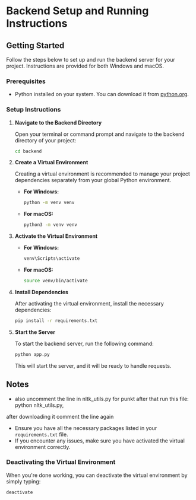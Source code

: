 
# Backend Setup and Running Instructions

## Getting Started

Follow the steps below to set up and run the backend server for your project. Instructions are provided for both Windows and macOS.

### Prerequisites

- Python installed on your system. You can download it from [python.org](https://www.python.org/downloads/).

### Setup Instructions

1. **Navigate to the Backend Directory**

    Open your terminal or command prompt and navigate to the backend directory of your project:

    ```sh
    cd backend
    ```

2. **Create a Virtual Environment**

    Creating a virtual environment is recommended to manage your project dependencies separately from your global Python environment.

    - **For Windows:**

      ```sh
      python -m venv venv
      ```

    - **For macOS:**

      ```sh
      python3 -m venv venv
      ```

3. **Activate the Virtual Environment**

    - **For Windows:**

      ```sh
      venv\Scripts\activate
      ```

    - **For macOS:**

      ```sh
      source venv/bin/activate
      ```

4. **Install Dependencies**

    After activating the virtual environment, install the necessary dependencies:

    ```sh
    pip install -r requirements.txt
    ```

5. **Start the Server**

    To start the backend server, run the following command:

    ```sh
    python app.py
    ```

    This will start the server, and it will be ready to handle requests.

## Notes

- also uncomment the line in nltk_utils.py 
for punkt
after that run this file: 
python nltk_utils.py,   

after downloading it comment the line again

- Ensure you have all the necessary packages listed in your `requirements.txt` file.
- If you encounter any issues, make sure you have activated the virtual environment correctly.

### Deactivating the Virtual Environment

When you're done working, you can deactivate the virtual environment by simply typing:

```sh
deactivate
